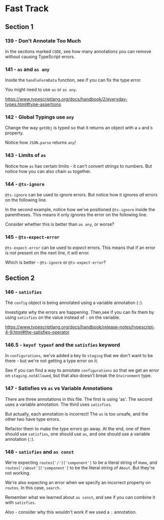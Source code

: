 # Fast Track

## Section 1

### 139 - Don't Annotate Too Much

In the sections marked `CODE`, see how many annotations you can remove without causing TypeScript errors.

### 141 - `as` and `as any`

Inside the `handleFormData` function, see if you can fix the type error.

You might need to use `as` or `as any`.

https://www.typescriptlang.org/docs/handbook/2/everyday-types.html#type-assertions

### 142 - Global Typings use `any`

Change the way `getObj` is typed so that it returns an object with a `a` and `b` property.

Notice how `JSON.parse` returns `any`!

### 143 - Limits of `as`

Notice how `as` has certain limits - it can't convert strings to numbers. But notice how you can also chain `as` together.

### 144 - `@ts-ignore`

`@ts-ignore` can be used to ignore errors. But notice how it ignores _all_ errors on the following line.

In the second example, notice how we've positioned `@ts-ignore` inside the parentheses. This means it only ignores the error on the following line.

Consider whether this is better than `as any`, or worse?

### 145 - `@ts-expect-error`

`@ts-expect-error` can be used to _expect_ errors. This means that if an error is _not_ present on the next line, it will error.

Which is better - `@ts-ignore` or `@ts-expect-error`?

## Section 2

### 146 - `satisfies`

The `config` object is being annotated using a variable annotation (`:`).

Investigate why the errors are happening. Then,see if you can fix them by using `satisfies` on the value instead of `:` on the variable.

https://www.typescriptlang.org/docs/handbook/release-notes/typescript-4-9.html#the-satisfies-operator

### 146.5 - `keyof typeof` and the `satisfies` keyword

In `configurations`, we've added a key to `staging` that we don't want to be there - but we're not getting a type error on it.

See if you can find a way to annotate `configurations` so that we get an error on `staging.notAllowed`, but that also doesn't break the `Environment` type.

### 147 - Satisfies vs `as` vs Variable Annotations

There are three annotations in this file. The first is using 'as'. The second uses a variable annotation. The third uses `satisfies`.

But actually, each annotation is incorrect! The `as` is too unsafe, and the other two have type errors.

Refactor them to make the type errors go away. At the end, one of them should use `satisfies`, one should use `as`, and one should use a variable annotation (`:`).

### 148 - `satisfies` and `as const`

We're expecting `routes['/']['component']` to be a literal string of `Home`, and `routes['/about']['component']` to be the literal string of `About`. But they're not working.

We're also expecting an error when we specify an incorrect property on `routes`. In this case, `search`.

Remember what we learned about `as const`, and see if you can combine it with `satisfies`.

Also - consider why this wouldn't work if we used a `:` annotation.
